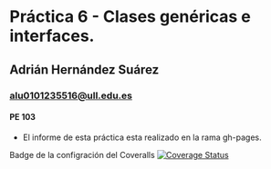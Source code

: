 # Práctica 6 - Clases genéricas e interfaces.
## Adrián Hernández Suárez
### alu0101235516@ull.edu.es
#### PE 103

- El informe de esta práctica esta realizado en la rama gh-pages.

Badge de la configración del Coveralls [![Coverage Status](https://coveralls.io/repos/github/ULL-ESIT-INF-DSI-2021/ull-esit-inf-dsi-20-21-prct06-generics-solid-alu0101235516/badge.svg?branch=master)](https://coveralls.io/github/ULL-ESIT-INF-DSI-2021/ull-esit-inf-dsi-20-21-prct06-generics-solid-alu0101235516?branch=master)
